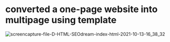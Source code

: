 # converted a one-page website into multipage using template

![screencapture-file-D-HTML-SEOdream-index-html-2021-10-13-16_38_32](https://user-images.githubusercontent.com/68782268/137121898-1b34710e-367d-42e6-9db5-ac55424b7d47.png)
